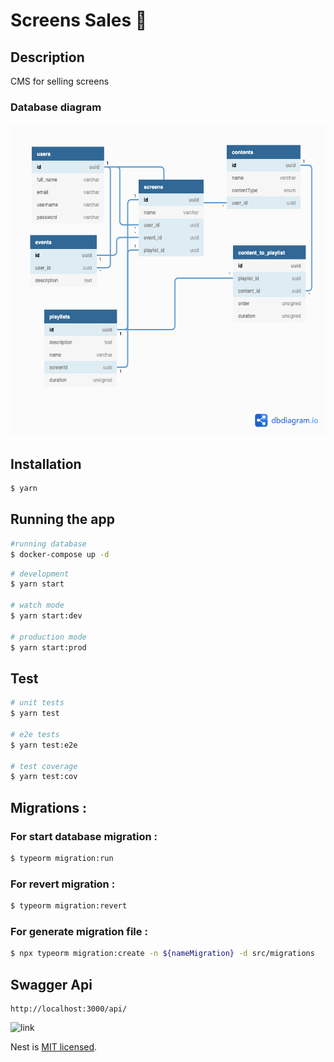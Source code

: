 # Screens Sales 📱

## Description

CMS for selling screens

### Database diagram

<code><img width="auto" height="500" src="./.assets/Screens_sale.png"></img></code>

## Installation

```bash
$ yarn
```

## Running the app

```bash
#running database
$ docker-compose up -d
```

```bash
# development
$ yarn start

# watch mode
$ yarn start:dev

# production mode
$ yarn start:prod
```

## Test

```bash
# unit tests
$ yarn test

# e2e tests
$ yarn test:e2e

# test coverage
$ yarn test:cov
```

## Migrations :

### For start database migration :
```bash
$ typeorm migration:run
```

### For revert migration :
```bash
$ typeorm migration:revert 
```

### For generate migration file :
```bash
$ npx typeorm migration:create -n ${nameMigration} -d src/migrations
```

## Swagger Api

```
http://localhost:3000/api/
```
![link](http://localhost:3000/api/)

Nest is [MIT licensed](LICENSE).

